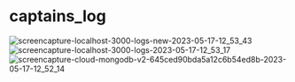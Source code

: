 # captains_log
![screencapture-localhost-3000-logs-new-2023-05-17-12_53_43](https://github.com/bigdaddypapa/captains_log/assets/126014158/0e61c2bc-1179-4dc1-84c3-3d92988ab391)
![screencapture-localhost-3000-logs-2023-05-17-12_53_17](https://github.com/bigdaddypapa/captains_log/assets/126014158/4c9ed60e-aebe-4789-8932-fe65ff36ee75)
![screencapture-cloud-mongodb-v2-645ced90bda5a12c6b54ed8b-2023-05-17-12_52_14](https://github.com/bigdaddypapa/captains_log/assets/126014158/0ee658f6-6a70-463a-9ef9-fdf86fe20dd3)
